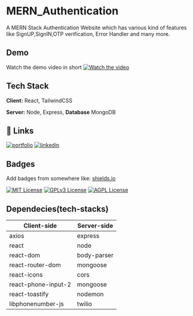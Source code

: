 
# MERN_Authentication

A  MERN Stack Authentication Website which has various kind of features like SignUP,SignIN,OTP verification, Error Handler and many more.

## Demo

Watch the demo video in short
[![Watch the video](https://i.stack.imgur.com/Vp2cE.png)](https://drive.google.com/file/d/1KYa9t_Y6T1TeZxEWf3wXYmuzRp9mwrgz/view?usp=sharing)


## Tech Stack

**Client:** React, TailwindCSS

**Server:** Node, Express,
**Database** MongoDB


## 🔗 Links
[![portfolio](https://img.shields.io/badge/my_portfolio-000?style=for-the-badge&logo=ko-fi&logoColor=white)](https://soubhagya-samal-portfolio-6yb1.vercel.app/)
[![linkedin](https://img.shields.io/badge/linkedin-0A66C2?style=for-the-badge&logo=linkedin&logoColor=white)](https://www.linkedin.com/in/soubhagya-samal-4496171ba/)


## Badges

Add badges from somewhere like: [shields.io](https://shields.io/)

[![MIT License](https://img.shields.io/badge/License-MIT-green.svg)](https://choosealicense.com/licenses/mit/)
[![GPLv3 License](https://img.shields.io/badge/License-GPL%20v3-yellow.svg)](https://opensource.org/licenses/)
[![AGPL License](https://img.shields.io/badge/license-AGPL-blue.svg)](http://www.gnu.org/licenses/agpl-3.0)

## Dependecies(tech-stacks) 

| Client-side             | Server-side                                                               |
| ----------------- | ------------------------------------------------------------------ |
| axios | express |
| react | node |
| react-dom | body-parser  |
|react-router-dom | mongoose |
| react-icons |cors|
|react-phone-input-2 | mongoose |
|react-toastify|nodemon|
|libphonenumber-js| twilio|

